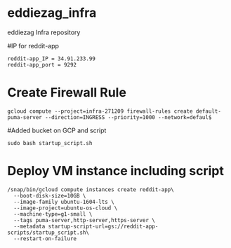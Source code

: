 # eddiezag_infra
eddiezag Infra repository

#IP for reddit-app
```
reddit-app_IP = 34.91.233.99
reddit-app_port = 9292
```

# Create Firewall Rule

```
gcloud compute --project=infra-271209 firewall-rules create default-puma-server --direction=INGRESS --priority=1000 --network=defaul$
```
#Added bucket on GCP and script

```
sudo bash startup_script.sh
```
# Deploy VM instance including script
```
/snap/bin/gcloud compute instances create reddit-app\
  --boot-disk-size=10GB \
  --image-family ubuntu-1604-lts \
  --image-project=ubuntu-os-cloud \
  --machine-type=g1-small \
  --tags puma-server,http-server,https-server \
  --metadata startup-script-url=gs://reddit-app-scripts/startup_script.sh\
  --restart-on-failure
```
